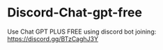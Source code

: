 # Discord-Chat-gpt-free
Use Chat GPT PLUS FREE using discord bot joining: https://discord.gg/BTzCaghJ3Y







                                                                                                                 